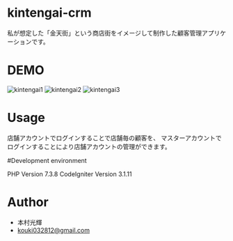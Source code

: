 # kintengai-crm
私が想定した「金天街」という商店街をイメージして制作した顧客管理アプリケーションです。

# DEMO
 
![kintengai1](https://user-images.githubusercontent.com/53996136/80787656-162a2b00-8bc2-11ea-97a3-5d4fb3e7668f.png)
![kintengai2](https://user-images.githubusercontent.com/53996136/80787677-217d5680-8bc2-11ea-88d5-e0f54084c1b1.png)
![kintengai3](https://user-images.githubusercontent.com/53996136/80787683-2510dd80-8bc2-11ea-971b-dbe4ff98a3f6.png)
 
# Usage
 
店舗アカウントでログインすることで店舗毎の顧客を、 マスターアカウントでログインすることにより店舗アカウントの管理ができます。

#Development environment

PHP Version 7.3.8
CodeIgniter Version 3.1.11

# Author

* 本村光輝
* kouki032812@gmail.com
